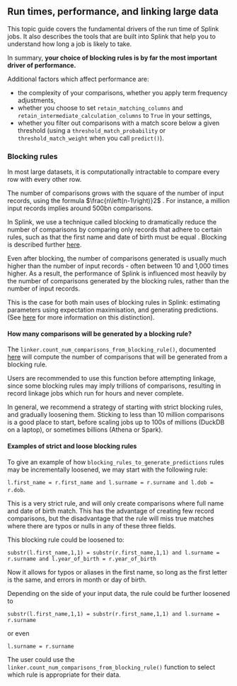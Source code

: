 ## Run times, performance, and linking large data

This topic guide covers the fundamental drivers of the run time of Splink jobs. It also describes the tools that are built into Splink that help you to understand how long a job is likely to take.

In summary, **your choice of blocking rules is by far the most important driver of performance.**

Additional factors which affect performance are:

- the complexity of your comparisons, whether you apply term frequency adjustments,
- whether you choose to set `retain_matching_columns` and `retain_intermediate_calculation_columns` to `True` in your settings,
- whether you filter out comparisons with a match score below a given threshold (using a `threshold_match_probability` or `threshold_match_weight` when you call `predict()`).

### Blocking rules

In most large datasets, it is computationally intractable to compare every row with every other row.

The number of comparisons grows with the square of the number of input records, using the formula $\frac{n\left(n-1\right)}2$ . For instance, a million input records implies around 500bn comparisons.

In Splink, we use a technique called blocking to dramatically reduce the number of comparisons by comparing only records that adhere to certain rules, such as that the first name and date of birth must be equal . Blocking is described further [here](https://toolkit.data.gov.au/Data_Linking_Information_Series_Sheet_4:_Probabilistic_linking.html).

Even after blocking, the number of comparisons generated is usually much higher than the number of input records - often between 10 and 1,000 times higher. As a result, the performance of Splink is influenced most heavily by the number of comparisons generated by the blocking rules, rather than the number of input records.

This is the case for both main uses of blocking rules in Splink: estimating parameters using expectation maximisation, and generating predictions. (See [here](https://moj-analytical-services.github.io/splink/topic_guides/blocking_rules.html) for more information on this distinction).

#### How many comparisons will be generated by a blocking rule?

The `linker.count_num_comparisons_from_blocking_rule()`, documented [here](https://moj-analytical-services.github.io/splink/linker.html#splink.linker.Linker.count_num_comparisons_from_blocking_rule) will compute the number of comparisons that will be generated from a blocking rule.

Users are recommended to use this function before attempting linkage, since some blocking rules may imply trillions of comparisons, resulting in record linkage jobs which run for hours and never complete.

In general, we recommend a strategy of starting with strict blocking rules, and gradually loosening them. Sticking to less than 10 million comparisons is a good place to start, before scaling jobs up to 100s of millions (DuckDB on a laptop), or sometimes billions (Athena or Spark).

#### Examples of strict and loose blocking rules

To give an example of how `blocking_rules_to_generate_predictions` rules may be incrementally loosened, we may start with the following rule:

`l.first_name = r.first_name and l.surname = r.surname and l.dob = r.dob`.

This is a very strict rule, and will only create comparisons where full name and date of birth match. This has the advantage of creating few record comparisons, but the disadvantage that the rule will miss true matches where there are typos or nulls in any of these three fields.

This blocking rule could be loosened to:

`substr(l.first_name,1,1) = substr(r.first_name,1,1) and l.surname = r.surname and l.year_of_birth = r.year_of_birth`

Now it allows for typos or aliases in the first name, so long as the first letter is the same, and errors in month or day of birth.

Depending on the side of your input data, the rule could be further loosened to

`substr(l.first_name,1,1) = substr(r.first_name,1,1) and l.surname = r.surname`

or even

`l.surname = r.surname`

The user could use the `linker.count_num_comparisons_from_blocking_rule()` function to select which rule is appropriate for their data.
